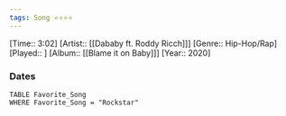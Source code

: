 ```yaml
---
tags: Song ⭐⭐⭐⭐ 
---
```

[Time:: 3:02]
[Artist:: [[Dababy ft. Roddy Ricch]]]
[Genre:: Hip-Hop/Rap]
[Played:: ]
[Album:: [[Blame it on Baby]]]
[Year:: 2020]
### Dates
````dataview
TABLE Favorite_Song
WHERE Favorite_Song = "Rockstar"
````